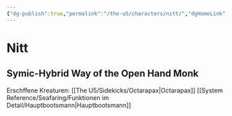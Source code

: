 ```yaml
---
{"dg-publish":true,"permalink":"/the-u5/characters/nitt/","dgHomeLink":true,"dgPassFrontmatter":true}
---
```


# **Nitt**
## Symic-Hybrid Way of the Open Hand Monk
Erschffene Kreaturen: [[The U5/Sidekicks/Octarapax|Octarapax]]
[[System Reference/Seafaring/Funktionen im Detail/Hauptbootsmann|Hauptbootsmann]]
